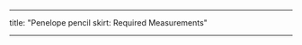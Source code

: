 - - -
title: "Penelope pencil skirt: Required Measurements"
- - -

<PatternMeasurements pattern='penelope' />
